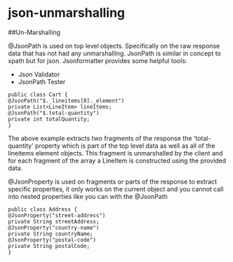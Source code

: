 json-unmarshalling
===============

##Un-Marshalling

@JsonPath is used on top level objects. Specifically on the raw response data that has not had any unmarshalling. JsonPath is similar in concept to xpath but for json. Jsonformatter provides some helpful tools:
* Json Validator
* JsonPath Tester

```
public class Cart {
@JsonPath("$._lineitems[0]._element")
private List<LineItem> lineItems;
@JsonPath("$.total-quantity")
private int totalQuantity;
}
```

The above example extracts two fragments of the response the 'total-quantity' property which is part of the top level data as well as all of the lineitems element objects. This fragment is unmarshalled by the client and for each fragment of the array a LineItem is constructed using the provided data.

@JsonProperty is used on fragments or parts of the response to extract specific properties, it only works on the current object and you cannot call into nested properties like you can with the @JsonPath

```
public class Address {
@JsonProperty("street-address")
private String streetAddress;
@JsonProperty("country-name")
private String countryName;
@JsonProperty("postal-code")
private String postalCode;
}
```
